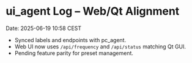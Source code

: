 # ui_agent Log – Web/Qt Alignment
Date: 2025-06-19 10:58 CEST

- Synced labels and endpoints with pc_agent.
- Web UI now uses `/api/frequency` and `/api/status` matching Qt GUI.
- Pending feature parity for preset management.
